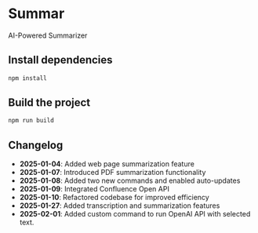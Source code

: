 # Summar
AI-Powered Summarizer


## Install dependencies
```bash
npm install
```

## Build the project
```bash
npm run build
```

## Changelog
- **2025-01-04**: Added web page summarization feature
- **2025-01-07**: Introduced PDF summarization functionality
- **2025-01-08**: Added two new commands and enabled auto-updates
- **2025-01-09**: Integrated Confluence Open API
- **2025-01-10**: Refactored codebase for improved efficiency
- **2025-01-27**: Added transcription and summarization features
- **2025-02-01**: Added custom command to run OpenAI API with selected text.
